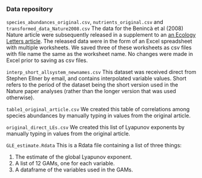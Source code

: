 ### Data repository

`species_abundances_original.csv`, `nutrients_original.csv` and `transformed_data_Nature2008.csv`
The data for the Benincà et al (2008) Nature article were subsequently released in a supplement to an [an Ecology Letters article](http://onlinelibrary.wiley.com/doi/10.1111/j.1461-0248.2009.01391.x/abstract). The released data were in the form of an Excel spreadsheet with multiple worksheets. We saved three of these worksheets as csv files with file name the same as the worksheet name. No changes were made in Excel prior to saving as csv files. 

`interp_short_allsystem_newnames.csv`
This dataset was received direct from Stephen Ellner by email, and contains interpolated variable values. Short refers to the period of the dataset being the short version used in the Nature paper analyses (rather than the longer version that was used otherwise).

`table1_original_article.csv`
We created this table of correlations among species abundances by manually typing in values from the original article.

`original_direct_LEs.csv`
We created this list of Lyapunov exponents by manually typing in values from the original article.

`GLE_estimate.Rdata`
This is a Rdata file containing a list of three things:

1. The estimate of the global Lyapunov exponent.
2. A list of 12 GAMs, one for each variable.
3. A dataframe of the variables used in the GAMs.



